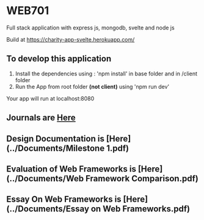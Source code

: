 # WEB701

Full stack application with express js, mongodb, svelte and node js 

Build at https://charity-app-svelte.herokuapp.com/

## To develop this application 

1. Install the dependencies using : 'npm install' in base folder and in /client folder
2. Run the App from root folder **(not client)** using 'npm run dev'

Your app will run at localhost:8080

## Journals are [Here](../Documents/Journals/index.md)
 
 ## Design Documentation is [Here](../Documents/Milestone 1.pdf)
 
 ## Evaluation of Web Frameworks is [Here](../Documents/Web Framework Comparison.pdf)
 
 ## Essay On Web Frameworks is [Here](../Documents/Essay on Web Frameworks.pdf)
 
 
